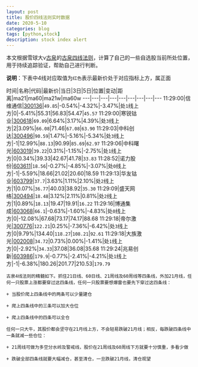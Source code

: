```yaml
---
layout: post
title: 股价四线法则实时数据
date: 2020-5-10
categories: blog
tags: [python,stock]
description: stock index alert
---
```



本文根据雪球大v[古泉](https://xueqiu.com/u/7148646888)的[古泉四线法则](https://xueqiu.com/7148646888/130498192)，计算了自己的一些自选股当前所处位置，用于持续追踪验证，帮助自己进行判断。

**说明**：下表中4线对应取值为`红色`表示最新价处于对应指标上方，属正面

时间|名称|代码|最新价|当日|3日|5日|位置|变动|距离|ma21|ma60|ma21w|ma60w
---|---|---|---|---|---|---|---|---
11:29:00|信维通信|[300136](https://xueqiu.com/S/SZ300136)|`49.85`|-0.54%|-4.32%|-3.47%|处`1`线上方|0|-5.41%|55.31|56.83|54.47|`45.57`
11:29:00|寒锐钴业|[300618](https://xueqiu.com/S/SZ300618)|`69.09`|6.64%|3.17%|4.39%|处`3`线上方|2|3.09%|`66.08`|71.46|`67.08`|`63.90`
11:29:03|中科创达|[300496](https://xueqiu.com/S/SZ300496)|`90.59`|1.47%|-5.16%|-5.34%|处`3`线上方|-1|12.99%|`88.13`|90.99|`85.69`|`62.97`
11:29:06|中科曙光|[603019](https://xueqiu.com/S/SH603019)|`39.22`|0.31%|-1.15%|-2.75%|处`1`线上方|0|0.34%|39.33|42.67|41.78|`33.83`
11:28:52|诺力股份|[603611](https://xueqiu.com/S/SH603611)|`18.56`|-0.27%|-4.85%|-3.07%|处`0`线上方|-1|-5.59%|18.66|21.02|20.60|18.59
11:29:13|华友钴业|[603799](https://xueqiu.com/S/SH603799)|`37.7`|3.63%|1.11%|2.10%|处`2`线上方|1|0.07%|`36.77`|40.03|38.92|`35.30`
11:29:09|盛天网络|[300494](https://xueqiu.com/S/SZ300494)|`18.48`|3.12%|2.11%|0.81%|处`2`线上方|1|0.89%|`18.13`|19.47|19.91|`16.22`
11:29:16|博通集成|[603068](https://xueqiu.com/S/SH603068)|`66.1`|-0.63%|-1.60%|-4.83%|处`0`线上方|0|-12.08%|67.68|73.17|74.17|88.68
11:29:18|帝尔激光|[300776](https://xueqiu.com/S/SZ300776)|`122.21`|0.25%|-7.36%|-6.42%|处`3`线上方|0|9.79%|134.40|`118.27`|`108.21`|`92.61`
11:29:18|大族激光|[002008](https://xueqiu.com/S/SZ002008)|`34.72`|0.73%|0.00%|-1.41%|处`1`线上方|0|-2.92%|`34.33`|37.08|36.08|35.68
11:29:24|兆易创新|[603986](https://xueqiu.com/S/SH603986)|`179.9`|-0.77%|-2.41%|-4.21%|处`1`线上方|-1|-6.38%|180.26|201.77|210.53|`179.79`

```
古泉4线法则的精髓如下。抓住21日线、60日线、21周线及60周线等四条线，外加21月线，任何一只股票上涨都要穿过这四条线，任何一只股票要想爆雷也要先下穿过这四条线：

+ 当股价爬上四条线中的两条可以少量建仓

+ 爬上四条线中的三条可以加大仓位

+ 爬上四条线中的四条可以全仓

任何一只大牛，其股价都会坚守在21月线上方，不会轻易跌破21月线；相反，每跌破四条线中一条就减一些仓位：

+ 21周线可做为多空分水岭及警戒线，股价在21周线及60周线下方就要十分慎重，多看少做

+ 跌破全部四条线就要大幅减仓，甚至清仓，一旦跌破21月线，清仓观望
```